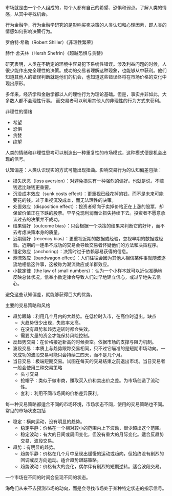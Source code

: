 市场就是由一个个人组成的，每个人都有自己的希望、恐惧和弱点。了解人类的情感，从其中寻找机会。

行为金融学，行为金融学研究的是影响买卖决策的人类认知和心理因素，即人类的情感如何影响决策行为。

罗伯特·希勒（Robert Shiller）《非理性繁荣》

赫什·舍夫林（Hersh Shefrin）《超越恐惧与贪婪》

研究表明，人类在不确定的环境中容易犯下系统性错误。涉及利益问题的时候，人很少能作出完全理性的决策。成功的交易者理解这种现象，也能够从中获利。他们知道其他人的错误判断就是他们的机会，也知道这些错误终将在市场价格的变化中现出原形。

多年来，经济学和金融学都以人的理性行为为理论基础。但是，事实并非如此，大多数人都不会理性行事。
而交易者可以利用其他人的非理性的行为方式来获利。

非理性的情绪
+ 希望
+ 恐惧
+ 贪婪
+ 绝望

人类的情绪和非理性思考可以制造出一种重复性的市场模式，这种模式便是机会出现的信号。

认知偏差：人类认识现实的方式可能出现扭曲。影响交易行为的认知偏差包括：
+ 损失厌恶（loss aversion）：对避免损失有一种强烈的偏好。也就是说，不赔钱远比赚钱更重要。
+ 沉没成本效应（sunk costs effect）：更重视已经花掉的钱，而不是未来可能要花的钱。过于重视沉没成本，而无法理性的决策。
+ 处置效应（disposition effect）：投资者倾向于卖掉价格正在上涨的股票，却保留价值正在下跌的股票。早早兑现利润而让损失持续下去。投资者不愿意承认过去的决策并不成功。
+ 结果偏好（outcome bias）：只会根据一个决策的结果来判断它的好坏，而不去考虑决策本身的质量。
+ 近期偏好（recency bias）：更重视近期的数据或经验，忽视早期的数据或经验。近期的一连串不成功的交易会导致交易者怀疑他们的方法和决策程序。
+ 锚定效应（anchoring）：决策时过于依赖容易获得的信息。
+ 潮流效应（bandwagon effect）：人们往往会因为其他人相信某件事就随波逐流地相信这件事，这被称为潮流效应或羊群效应。
+ 小数定律（the law of small numbers）：认为一个小样本就可以近似准确地反映总体状况。信奉小数定律会导致人们过早地建立信心，或过早地失去信心。

避免这些认知偏差，就能够获得巨大的优势。

主要的交易策略和风格
+ 趋势跟踪：利用几个月内的大趋势。在低位时入市，在高位时退出。缺点
	+ 大趋势很少出现，失败率太高。
	+ 在没有趋势和趋势逆转时都会失效。
	+ 需要大量的资金才能保持风险控制。
+ 反趋势交易：在价格接近新高的时候卖空。依据市场的支撑与阻力机制。
+ 波段交易：本质上与趋势跟踪交易相同，只不过它瞄准的是短期市场动向。一次成功的波段交易可能只会持续三四天，而不是几个月。
+ 当日交易：极端短期交易。试图在每天的交易结束之前退出市场。当日交易者一般会使用三种交易策略
	+ 头寸交易
	+ 抢帽子：类似于做市商，赚取买入价和卖出价之差。为市场创造了流动性。
	+ 套利：利用不同市场间的价格差异获利。



每一种交易策略都适合不同的市场环境，市场状态不同，使用的交易策略也不同。
常见的市场状态包括
+ 稳定：横向运动，没有明显的趋势。
	+ 稳定平静：价格在一个相对较小的范围内上下波动，很少超出这个范围。
	+ 稳定波动：有大的日间或周间变化，但没有重大的月际变化。适合反趋势交易、波段交易。
+ 趋势：有明显的趋势。
	+ 趋势平静：价格在几个月中呈现出缓慢的运动或趋向，但始终没有剧烈的回调或反方向运动。适合趋势跟踪策略。
	+ 趋势波动：价格有大的变化，偶尔伴有剧烈的短期逆转。适合波段交易。

一个市场在不同的时间会呈现不同的状态。

海龟们从来不去预测市场的动向，而是会寻找市场处于某种特定状态的指示信号。
